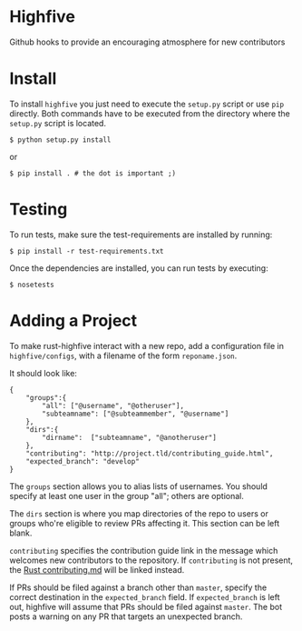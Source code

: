 Highfive
========

Github hooks to provide an encouraging atmosphere for new contributors

Install
=======

To install `highfive` you just need to execute the `setup.py` script or use
`pip` directly. Both commands have to be executed from the directory where the
`setup.py` script is located.

    $ python setup.py install

or

    $ pip install . # the dot is important ;)


Testing
=======

To run tests, make sure the test-requirements are installed by running:

    $ pip install -r test-requirements.txt


Once the dependencies are installed, you can run tests by executing:

    $ nosetests

Adding a Project
================

To make rust-highfive interact with a new repo, add a configuration file in
`highfive/configs`, with a filename of the form `reponame.json`. 

It should look like:

```
{
    "groups":{
        "all": ["@username", "@otheruser"],
        "subteamname": ["@subteammember", "@username"]
    },
    "dirs":{
        "dirname":  ["subteamname", "@anotheruser"]
    },
    "contributing": "http://project.tld/contributing_guide.html",
    "expected_branch": "develop"
}   
```

The `groups` section allows you to alias lists of usernames. You should
specify at least one user in the group "all"; others are optional.

The `dirs` section is where you map directories of the repo to users or
groups who're eligible to review PRs affecting it. This section can be left
blank.

`contributing` specifies the contribution guide link in the message which
welcomes new contributors to the repository. If `contributing` is not
present, the [Rust contributing.md][rustcontrib] will be linked instead. 

If PRs should be filed against a branch other than `master`, specify the
correct destination in the `expected_branch` field. If `expected_branch` is
left out, highfive will assume that PRs should be filed against `master`. 
The bot posts a warning on any PR that targets an unexpected branch.

[rustcontrib]: https://github.com/rust-lang/rust/blob/master/CONTRIBUTING.md 

